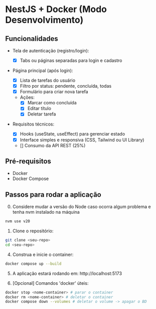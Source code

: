 # NestJS + Docker (Modo Desenvolvimento)

## Funcionalidades

- Tela de autenticação (registro/login):

  - [x] Tabs ou páginas separadas para login e cadastro

- Página principal (após login):

  - [x] Lista de tarefas do usuário
  - [x] Filtro por status: pendente, concluída, todas
  - [x] Formulário para criar nova tarefa
  - Ações:
    - [x] Marcar como concluída
    - [x] Editar título
    - [x] Deletar tarefa

- Requisitos técnicos:
  - [x] Hooks (useState, useEffect) para gerenciar estado
  - [x] Interface simples e responsiva (CSS, Tailwind ou UI Library)
  - [] Consumo da API REST (25%)

## Pré-requisitos

- Docker
- Docker Compose

## Passos para rodar a aplicação

0. Considere mudar a versão do Node caso ocorra algum problema e tenha nvm instalado na máquina

```bash
nvm use v20
```

1. Clone o repositório:

```bash
git clone <seu-repo>
cd <seu-repo>
```

4. Construa e inicie o container:

```bash
docker compose up --build
```

5. A aplicação estará rodando em: http://localhost:5173

6. [Opcional] Comandos 'docker' úteis:

```bash
docker stop <nome-container> # parar o container
docker rm <nome-container> # deletar o container
docker compose down --volumes # deletar o volume -> apagar o BD
```
